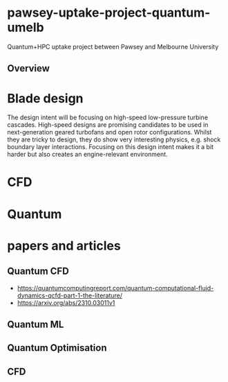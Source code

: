 # pawsey-uptake-project-quantum-umelb
Quantum+HPC uptake project between Pawsey and Melbourne University

## Overview

# Blade design

The design intent will be focusing on high-speed low-pressure turbine cascades.
High-speed designs are promising candidates to be used in next-generation geared turbofans and open rotor configurations.
Whilst they are tricky to design, they do show very interesting physics, e.g. shock boundary layer interactions.
Focusing on this design intent makes it a bit harder but also creates an engine-relevant environment.

# CFD

# Quantum

# papers and articles

## Quantum CFD

* https://quantumcomputingreport.com/quantum-computational-fluid-dynamics-qcfd-part-1-the-literature/
* https://arxiv.org/abs/2310.03011v1

## Quantum ML

## Quantum Optimisation

## CFD




